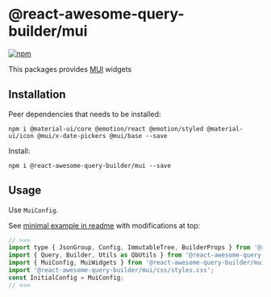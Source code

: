 # @react-awesome-query-builder/mui

[![npm](https://img.shields.io/npm/v/@react-awesome-query-builder/mui.svg)](https://www.npmjs.com/package/@react-awesome-query-builder/mui)

This packages provides [MUI](https://mui.com/) widgets

## Installation

Peer dependencies that needs to be installed:
```
npm i @material-ui/core @emotion/react @emotion/styled @material-ui/icon @mui/x-date-pickers @mui/base --save
```

Install:
```
npm i @react-awesome-query-builder/mui --save
```

## Usage

Use `MuiConfig`. 

See [minimal example in readme](https://github.com/ukrbublik/react-awesome-query-builder#usage) with modifications at top:
```js
// >>>
import type { JsonGroup, Config, ImmutableTree, BuilderProps } from '@react-awesome-query-builder/mui'; // for TS example
import { Query, Builder, Utils as QbUtils } from '@react-awesome-query-builder/mui';
import { MuiConfig, MuiWidgets } from '@react-awesome-query-builder/mui';
import '@react-awesome-query-builder/mui/css/styles.css';
const InitialConfig = MuiConfig;
// <<<
```
